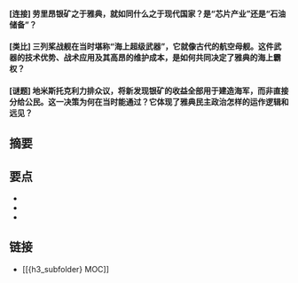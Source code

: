 #### [连接] 劳里昂银矿之于雅典，就如同什么之于现代国家？是“芯片产业”还是“石油储备”？


#### [类比] 三列桨战舰在当时堪称“海上超级武器”，它就像古代的航空母舰。这件武器的技术优势、战术应用及其高昂的维护成本，是如何共同决定了雅典的海上霸权？


#### [谜题] 地米斯托克利力排众议，将新发现银矿的收益全部用于建造海军，而非直接分给公民。这一决策为何在当时能通过？它体现了雅典民主政治怎样的运作逻辑和远见？


## 摘要


## 要点

- 
- 
- 

## 链接

- [[{h3_subfolder} MOC]]
